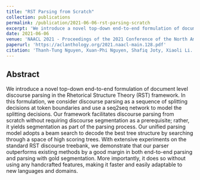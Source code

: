```yaml
---
title: "RST Parsing from Scratch"
collection: publications
permalink: /publication/2021-06-06-rst-parsing-scratch
excerpt: 'We introduce a novel top-down end-to-end formulation of document level discourse parsing in the Rhetorical Structure Theory (RST) framework. In this formulation, we consider discourse parsing as a sequence of splitting decisions at token boundaries and use a seq2seq network to model the splitting decisions. Our framework facilitates discourse parsing from scratch without requiring discourse segmentation as a prerequisite; rather, it yields segmentation as part of the parsing process. Our unified parsing model adopts a beam search to decode the best tree structure by searching through a space of high scoring trees. With extensive experiments on the standard RST discourse treebank, we demonstrate that our parser outperforms existing methods by a good margin in both end-to-end parsing and parsing with gold segmentation. More importantly, it does so without using any handcrafted features, making it faster and easily adaptable to new languages and domains.'
date: 2021-06-06
venue: 'NAACL 2021 - Proceedings of the 2021 Conference of the North American Chapter of the Association for Computational Linguistics: Human Language Technologies'
paperurl: 'https://aclanthology.org/2021.naacl-main.128.pdf'
citation: 'Thanh-Tung Nguyen, Xuan-Phi Nguyen, Shafiq Joty, Xiaoli Li. RST Parsing from Scratch. In Proceedings of the 2021 Conference of the North American Chapter of the Association for Computational Linguistics: Human Language Technologies.'
---
```

<h2>Abstract</h2>
<p>We introduce a novel top-down end-to-end formulation of document level discourse parsing in the Rhetorical Structure Theory (RST) framework. In this formulation, we consider discourse parsing as a sequence of splitting decisions at token boundaries and use a seq2seq network to model the splitting decisions. Our framework facilitates discourse parsing from scratch without requiring discourse segmentation as a prerequisite; rather, it yields segmentation as part of the parsing process. Our unified parsing model adopts a beam search to decode the best tree structure by searching through a space of high scoring trees. With extensive experiments on the standard RST discourse treebank, we demonstrate that our parser outperforms existing methods by a good margin in both end-to-end parsing and parsing with gold segmentation. More importantly, it does so without using any handcrafted features, making it faster and easily adaptable to new languages and domains.
</p>
